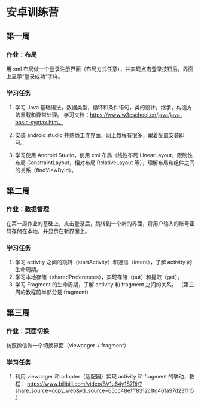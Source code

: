 # 安卓训练营

## 第一周

### 作业：布局

用 xml 布局做一个登录注册界面（布局方式任意），并实现点击登录按钮后，界面上显示“登录成功“字样。

### 学习任务

1. 学习 Java 基础语法，数据类型，循环和条件语句，类的设计，继承，构造方法重载和异常处理。
学习文档：<https://www.w3cschool.cn/java/java-basic-syntax.htm。>
2. 安装 android studio 并熟悉工作界面，网上教程有很多，跟着配置安装即可。

3. 学习使用 Android Studio，使用 xml 布局（线性布局 LinearLayout，限制性布局 ConstraintLayout，相对布局 RelativeLayout 等），理解布局和组件之间的关系（findViewById）。

## 第二周

### 作业：数据管理

在第一周作业的基础上，点击登录后，跳转到一个新的界面，将用户输入的账号密码存储在本地，并显示在新界面上。

### 学习任务

1. 学习 activity 之间的跳转（startActivity）和通信（intent），了解 activity 的生命周期。
2. 学习本地存储（sharedPreferences），实现存储（put）和提取（get）。
3. 学习 Fragment 的生命周期，了解 activity 和 fragment 之间的关系。
（第三周的教程前半部分是 fragment）

## 第三周

### 作业：页面切换

仿照微信做一个切换界面（viewpager + fragment）

### 学习任务

1. 利用 viewpager 和 adapter（适配器）实现 activity 和 fragment 的联动，教程：
<https://www.bilibili.com/video/BV1u64y1S7Rj/?share_source=copy_web&vd_source=65cc48e1ff8312c1fd46fa97d23f115f>
